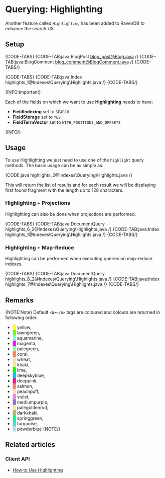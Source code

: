 # Querying: Highlighting

Another feature called `Highlighting` has been added to RavenDB to enhance the search UX.

## Setup

{CODE-TABS}
{CODE-TAB:java:BlogPost blog_post@Blog.java /}
{CODE-TAB:java:BlogComment blog_comment@BlogComment.java /}
{CODE-TABS/}

{CODE-TABS}
{CODE-TAB:java:Index highlights_1@Indexes\Querying\Highlights.java /}
{CODE-TABS/}

{INFO:Important}

Each of the fields on which we want to use **Highlighting** needs to have:

- **FieldIndexing** set to `SEARCH`
- **FieldStorage** set to `YES`
- **FieldTermVector** set to `WITH_POSITIONS_AND_OFFSETS`

{INFO/}

## Usage

To use Highlighting we just need to use one of the `highlight` query methods. The basic usage can be as simple as:   

{CODE:java highlights_2@Indexes\Querying\Highlights.java /}

This will return the list of results and for each result we will be displaying first found fragment with the length up to 128 characters.

### Highlighting + Projections

Highlighting can also be done when projections are performed.

{CODE-TABS}
{CODE-TAB:java:DocumentQuery highlights_6_2@Indexes\Querying\Highlights.java /}
{CODE-TAB:java:Index highlights_1@Indexes\Querying\Highlights.java /}
{CODE-TABS/}

### Highlighting + Map-Reduce

Highlighting can be performed when executing queries on map-reduce indexes.

{CODE-TABS}
{CODE-TAB:java:DocumentQuery highlights_8_2@Indexes\Querying\Highlights.java /}
{CODE-TAB:java:Index highlights_7@Indexes\Querying\Highlights.java /}
{CODE-TABS/}

## Remarks

{NOTE:Note}
Default `<b></b>` tags are coloured and colours are returned in following order:

- <span style="border-left: 10px solid yellow">&nbsp;</span>yellow,
- <span style="border-left: 10px solid lawngreen">&nbsp;</span>lawngreen,
- <span style="border-left: 10px solid aquamarine">&nbsp;</span>aquamarine,
- <span style="border-left: 10px solid magenta">&nbsp;</span>magenta,
- <span style="border-left: 10px solid palegreen">&nbsp;</span>palegreen,
- <span style="border-left: 10px solid coral">&nbsp;</span>coral,
- <span style="border-left: 10px solid wheat">&nbsp;</span>wheat,
- <span style="border-left: 10px solid khaki">&nbsp;</span>khaki,
- <span style="border-left: 10px solid lime">&nbsp;</span>lime,
- <span style="border-left: 10px solid deepskyblue">&nbsp;</span>deepskyblue,
- <span style="border-left: 10px solid deeppink">&nbsp;</span>deeppink,
- <span style="border-left: 10px solid salmon">&nbsp;</span>salmon,
- <span style="border-left: 10px solid peachpuff">&nbsp;</span>peachpuff,
- <span style="border-left: 10px solid violet">&nbsp;</span>violet,
- <span style="border-left: 10px solid mediumpurple">&nbsp;</span>mediumpurple,
- <span style="border-left: 10px solid palegoldenrod">&nbsp;</span>palegoldenrod,
- <span style="border-left: 10px solid darkkhaki">&nbsp;</span>darkkhaki,
- <span style="border-left: 10px solid springgreen">&nbsp;</span>springgreen,
- <span style="border-left: 10px solid turquoise">&nbsp;</span>turquoise,
- <span style="border-left: 10px solid powderblue">&nbsp;</span>powderblue
{NOTE/}

## Related articles

### Client API

- [How to Use Highlighting](../../client-api/session/querying/how-to-use-highlighting)
